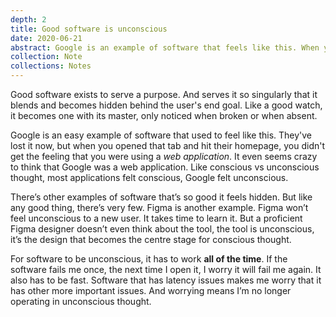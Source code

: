 ```yaml
---
depth: 2
title: Good software is unconscious
date: 2020-06-21
abstract: Google is an example of software that feels like this. When you open it, you don’t get the feeling that you’re opening a web application. It even seems crazy to think that Google is a web application. Like conscious vs unconscious thought, most applications feel conscious, Google feels unconscious."
collection: Note
collections: Notes
---
```

Good software exists to serve a <inter-link href="good-software-is-purposeful">purpose</inter-link>. And serves it so singularly that it blends and becomes hidden behind the user's end goal. Like a good watch, it becomes one with its master, only noticed when broken or when absent.

Google is an easy example of software that used to feel like this. They've lost it now, but when you opened that tab and hit their homepage, you didn't get the feeling that you were using a _web application_. It even seems crazy to think that Google was a web application. Like conscious vs unconscious thought, most applications felt conscious, Google felt unconscious.

There’s other examples of software that’s so good it feels hidden. But like any good thing, there’s very few. Figma is another example. Figma won’t feel unconscious to a new user. It takes time to learn it. But a proficient Figma designer doesn’t even think about the tool, the tool is unconscious, it’s the design that becomes the centre stage for conscious thought.

For software to be unconscious, it has to work **all of the time**. If the software fails me once, the next time I open it, I worry it will fail me again. It also has to be fast. Software that has latency issues makes me worry that it has other more important issues. And worrying means I’m no longer operating in unconscious thought.